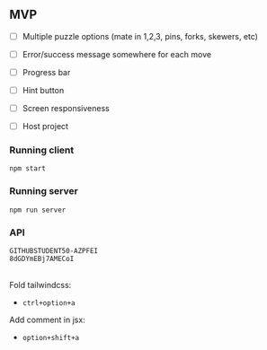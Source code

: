 ## MVP 
- [ ] Multiple puzzle options (mate in 1,2,3, pins, forks, skewers, etc)
- [ ] Error/success message somewhere for each move 
- [ ] Progress bar
- [ ] Hint button 
- [ ] Screen responsiveness 
- [ ] Host project 


### Running client
    npm start

### Running server
    npm run server

### API
    GITHUBSTUDENT50-AZPFEI
    8dGDYmEBj7AMECoI

<br>
Fold tailwindcss:

- `ctrl+option+a`

Add comment in jsx:
- `option+shift+a`
